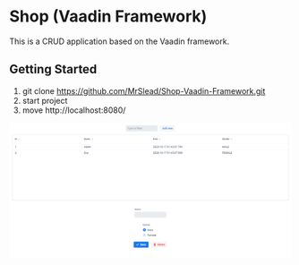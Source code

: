 # Shop (Vaadin Framework)
This is a CRUD application based on the Vaadin framework.

## Getting Started
1. git clone https://github.com/MrSlead/Shop-Vaadin-Framework.git <br>
2. start project
3. move http://localhost:8080/


![](https://github.com/MrSlead/Shop-Vaadin-Framework/blob/master/src/main/resources/static/view.png)